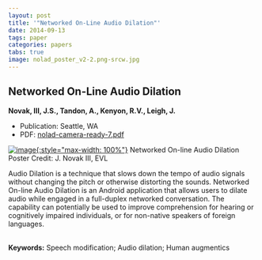```yaml
---
layout: post
title: '"Networked On-Line Audio Dilation"'
date: 2014-09-13
tags: paper
categories: papers
tabs: true
image: nolad_poster_v2-2.png-srcw.jpg
---
```


## Networked On-Line Audio Dilation
**Novak, III, J.S., Tandon, A., Kenyon, R.V., Leigh, J.**
- Publication: Seattle, WA
- PDF: [nolad-camera-ready-7.pdf](/documents/nolad-camera-ready-7.pdf)


[![image](https://www.evl.uic.edu/output/originals/nolad_poster_v2-2.png-srcw.jpg){:style="max-width: 100%"}](https://www.evl.uic.edu/output/originals/nolad_poster_v2-2.png-srcw.jpg)
Networked On-line Audio Dilation Poster
Credit: J. Novak III, EVL

Audio Dilation is a technique that slows down the tempo of audio signals without changing the pitch or otherwise distorting the sounds. Networked On-line Audio Dilation is an Android application that allows users to dilate audio while engaged in a full-duplex networked conversation. The capability can potentially be used to improve comprehension for hearing or cognitively impaired individuals, or for non-native speakers of foreign languages.<br><br>

<strong>Keywords:</strong> Speech modification; Audio dilation; Human augmentics